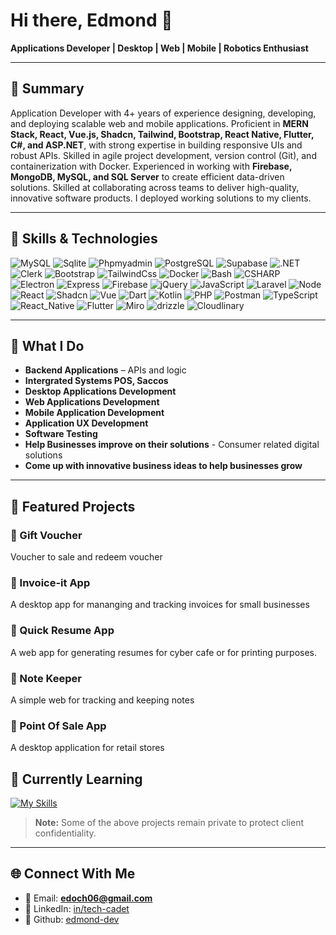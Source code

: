 # Hi there, Edmond 👋  

**Applications Developer | Desktop | Web | Mobile | Robotics Enthusiast** 


---

## 🌟 Summary
Application Developer with 4+ years of experience designing, developing, and deploying scalable web and mobile applications. 
Proficient in **MERN Stack, React, Vue.js, Shadcn, Tailwind, Bootstrap, React Native, Flutter, C#, and ASP.NET**, with strong expertise 
in building responsive UIs and robust APIs. Skilled in agile project development, version control (Git), and
containerization with Docker. Experienced in working with **Firebase, MongoDB, MySQL, and SQL Server** to create 
efficient data-driven solutions. Skilled at collaborating across teams to deliver high-quality, innovative software products.
I deployed working solutions to my clients.

---
## 🧰 Skills & Technologies
![ MySQL ](https://img.shields.io/badge/-MySQL-000?&logo=MySQL)
![ Sqlite ](https://img.shields.io/badge/-Sqlite-000?&logo=Sqlite)
![ Phpmyadmin ](https://img.shields.io/badge/-Phpmyadmin-000?&logo=Phpmyadmin)
![ PostgreSQL ](https://img.shields.io/badge/-PostgreSQL-000?&logo=PostgreSQL)
![ Supabase ](https://img.shields.io/badge/-Supabase-000?&logo=Supabase)
![ .NET ](https://img.shields.io/badge/-.NET-000?&logo=.NET)
![ Clerk ](https://img.shields.io/badge/-Clerk-000?&logo=Clerk)
![ Bootstrap ](https://img.shields.io/badge/-Bootstrap-000?&logo=Bootstrap)
![ TailwindCss ](https://img.shields.io/badge/-TailwindCss-000?&logo=TailwindCss)
![ Docker ](https://img.shields.io/badge/-Docker-000?&logo=Docker)
![ Bash ](https://img.shields.io/badge/-Bash-000?&logo=Bash)
![ CSHARP ](https://img.shields.io/badge/-C%23-000?&logo=C%23)
![ Electron ](https://img.shields.io/badge/-Electron-000?&logo=Electron)
![ Express ](https://img.shields.io/badge/-Express-000?&logo=Express)
![ Firebase ](https://img.shields.io/badge/-Firebase-000?&logo=Firebase)
![ jQuery ](https://img.shields.io/badge/-jQuery-000?&logo=jQuery)
![ JavaScript ](https://img.shields.io/badge/-JavaScript-000?&logo=JavaScript)
![ Laravel ](https://img.shields.io/badge/-Laravel-000?&logo=Laravel)
![ Node ](https://img.shields.io/badge/-Node-000?&logo=Node)
![ React ](https://img.shields.io/badge/-React-000?&logo=React)
![ Shadcn ](https://img.shields.io/badge/-Shadcn-000?&logo=Shadcn)
![ Vue ](https://img.shields.io/badge/-Vue-000?&logo=Vue)
![ Dart ](https://img.shields.io/badge/-Dart-000?&logo=Dart)
![ Kotlin ](https://img.shields.io/badge/-Kotlin-000?&logo=Kotlin)
![ PHP ](https://img.shields.io/badge/-PHP-000?&logo=PHP)
![ Postman ](https://img.shields.io/badge/-Postman-000?&logo=Postman)
![ TypeScript ](https://img.shields.io/badge/-TypeScript-000?&logo=TypeScript)
![ React_Native ](https://img.shields.io/badge/-React%20Native-000?&logo=React_Native)
![ Flutter ](https://img.shields.io/badge/-Flutter-000?&logo=Flutter)
![ Miro ](https://img.shields.io/badge/-Miro-000?&logo=Miro)
![ drizzle ](https://img.shields.io/badge/-drizzle-000?&logo=drizzle)
![ Cloudlinary ](https://img.shields.io/badge/-Cloudlinary-000?&logo=Cloudlinary)

---

## 💼 What I Do
- **Backend Applications** – APIs and logic
- **Intergrated Systems POS, Saccos**  
- **Desktop Applications Development** 
- **Web Applications Development**
- **Mobile Application Development**  
- **Application UX Development**
- **Software Testing**
- **Help Businesses improve on their solutions** - Consumer related digital solutions
- **Come up with innovative business ideas to help businesses grow**


---

## 📌 Featured Projects

### 🔹 Gift Voucher

Voucher to sale and redeem voucher

### 🔹 Invoice-it App

A desktop app for mananging and tracking invoices for small businesses

### 🔹 Quick Resume App

A web app for generating resumes for cyber cafe or for printing purposes.

### 🔹 Note Keeper

A simple web for tracking and keeping notes

### 🔹 Point Of Sale App

A desktop application for retail stores



## 🧑 Currently Learning
[![My Skills](https://skillicons.dev/icons?i=kafka,kubernetes,redis,bun&perline=11)](https://skillicons.dev)




> **Note:** Some of the above projects remain private to protect client confidentiality.



---

## 🌐 Connect With Me
- 📧 Email: **edoch06@gmail.com**  
- 💼 LinkedIn: [in/tech-cadet](www.linkedin.com/in/techcadet2024)
- 🔗 Github: [edmond-dev](https://github.com/edmond025-dev)  



